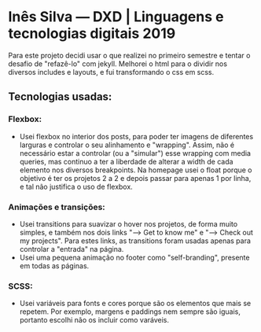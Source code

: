 # Inês Silva — DXD | Linguagens e tecnologias digitais 2019

Para este projeto decidi usar o que realizei no primeiro semestre e tentar o desafio de "refazê-lo" com jekyll. Melhorei o html para o dividir nos diversos includes e layouts, e fui transformando o css em scss. 

## Tecnologias usadas:

### Flexbox:
* Usei flexbox no interior dos posts, para poder ter imagens de diferentes larguras e controlar o seu alinhamento e "wrapping". Assim, não é necessário estar a controlar (ou a "simular") esse wrapping com media queries, mas continuo a ter a liberdade de alterar a width de cada elemento nos diversos breakpoints. Na homepage usei o float porque o objetivo é ter os projetos 2 a 2 e depois passar para apenas 1 por linha, e tal não justifica o uso de flexbox. 

### Animações e transições:
* Usei transitions para suavizar o hover nos projetos, de forma muito simples, e também nos dois links "⟶ Get to know me" e "⟶ Check out my projects". Para estes links, as transitions foram usadas apenas para controlar a "entrada" na página.
* Usei uma pequena animação no footer como "self-branding", presente em todas as páginas.

### SCSS:
* Usei variáveis para fonts e cores porque são os elementos que mais se repetem. Por exemplo, margens e paddings nem sempre são iguais, portanto escolhi não os incluir como varáveis.
